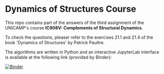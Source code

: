 # Dynamics of Structures Course

This repo contains part of the answers of the third assignment of the UNICAMP's course **IC908V: Complements of 
Structural Dynamics**.

To check the questions, pleaser refer to the exercises 21.1 and 21.4 of the book 'Dynamics of Structures' by Patrick
Paultre.

The algorithms are written in Python and an interactive JupyterLab interface is available at the following link 
(provided by Binder):

[![Binder](https://mybinder.org/badge_logo.svg)](https://mybinder.org/v2/gh/gustavobat/dynamics-of-structures-course/master?urlpath=lab/tree/exercise21-1.ipynb)